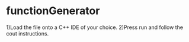 # functionGenerator
1)Load the file onto a C++ IDE of your choice. 
2)Press run and follow the cout instructions. 
